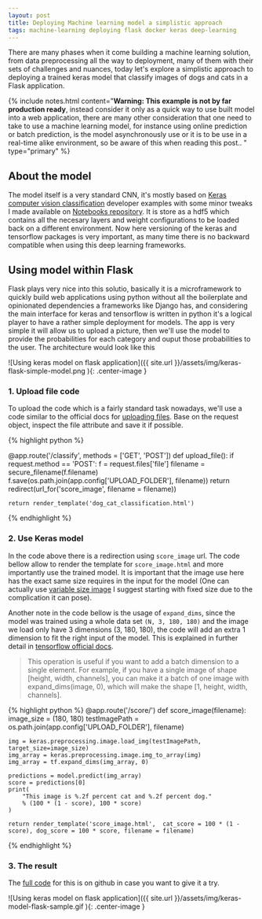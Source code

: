 ```yaml
---
layout: post
title: Deploying Machine learning model a simplistic approach
tags: machine-learning deploying flask docker keras deep-learning
---
```


There are many phases when it come building a machine learning solution, from data preprocessing all the way to deployment, many of them with their sets of challenges and nuances, today let's explore a simplistic approach to deploying a trained keras model that classify images of dogs and cats in a Flask application. 

{% include notes.html content="**Warning: This example is not by far production ready**, instead consider it only as a quick way to use built model into a web application, there are many other consideration that one need to take to use a machine learning model, for instance using online prediction or batch prediction, is the model asynchronously use or it is to be use in a real-time alike environment, so be aware of this when reading this post.. " type="primary" %} 

## About the model

The model itself is a very standard CNN, it's mostly based on [Keras computer vision classification](https://keras.io/examples/vision/image_classification_from_scratch/) developer examples with some minor tweaks I made available on [Notebooks repository](https://github.com/necronet/Notebooks/blob/master/colab/Image_classification.ipynb). It is store as a hdf5 which contains all the necesary layers and weight configurations to be loaded back on a different environment. Now here versioning of the keras and tensorflow packages is very important, as many time there is no backward compatible when using this deep learning frameworks. 

## Using model within Flask

Flask plays very nice into this solutio, basically it is a microframework to quickly build web applications using python without all the boilerplate and opinionated dependencies a frameworks like Django has, and considering the main interface for keras and tensorflow is written in python it's a logical player to have a rather simple deployment for models. The app is very simple it will allow us to upload a picture, then we'll use the model to provide the probabilities for each category and ouput those probabilities to the user. The architecture would look like this

![Using keras model on flask application]({{ site.url }}/assets/img/keras-flask-simple-model.png ){: .center-image }

### 1. Upload file code

To upload the code which is a fairly standard task nowadays, we'll use a code similar to the official docs for [uploading files](https://flask.palletsprojects.com/en/1.1.x/patterns/fileuploads/). Base on the request object, inspect the file attribute and save it if possible.

{% highlight python %}

@app.route('/classify', methods = ['GET', 'POST'])
def upload_file():
    if request.method == 'POST':
        f = request.files['file']
        filename = secure_filename(f.filename)
        f.save(os.path.join(app.config['UPLOAD_FOLDER'], filename))
        return redirect(url_for('score_image', filename = filename))

    return render_template('dog_cat_classification.html')

{% endhighlight %}

### 2. Use Keras model

In the code above there is a redirection using `score_image` url. The code bellow allow to render the template for `score_image.html` and more importantly use the trained model. It is important that the image use here has the exact same size requires in the input for the model (One can actually use [variable size image](https://github.com/keras-team/keras/issues/1920) I suggest starting with fixed size due to the complication it can pose). 

Another note in the code bellow is the usage of `expand_dims`, since the model was trained using a whole data set `(N, 3, 180, 180)` and the image we load only have 3 dimensions (3, 180, 180), the code will add an extra 1 dimension to fit the right input of the model. This is explained in further detail in [tensorflow official docs](https://www.tensorflow.org/api_docs/python/tf/expand_dims).

>This operation is useful if you want to add a batch dimension to a single element. For example, if you have a single image of shape [height, width, channels], you can make it a batch of one image with expand_dims(image, 0), which will make the shape [1, height, width, channels].

{% highlight python %}
@app.route('/score/<filename>')
def score_image(filename):
    image_size = (180, 180)
    testImagePath = os.path.join(app.config['UPLOAD_FOLDER'], filename)

    img = keras.preprocessing.image.load_img(testImagePath, target_size=image_size)
    img_array = keras.preprocessing.image.img_to_array(img)
    img_array = tf.expand_dims(img_array, 0) 

    predictions = model.predict(img_array)
    score = predictions[0]
    print(
        "This image is %.2f percent cat and %.2f percent dog."
        % (100 * (1 - score), 100 * score)
    )

    return render_template('score_image.html',  cat_score = 100 * (1 - score), dog_score = 100 * score, filename = filename)
{% endhighlight %}

### 3. The result

The [full code](https://github.com/necronet/Deeplearning-101/tree/master/python) for this is on github in case you want to give it a try.

![Using keras model on flask application]({{ site.url }}/assets/img/keras-model-flask-sample.gif ){: .center-image }